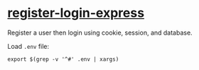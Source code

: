 # [register-login-express](https://register-login-express.herokuapp.com/)
Register a user then login using cookie, session, and database.

Load `.env` file:
```
export $(grep -v '^#' .env | xargs)
```

